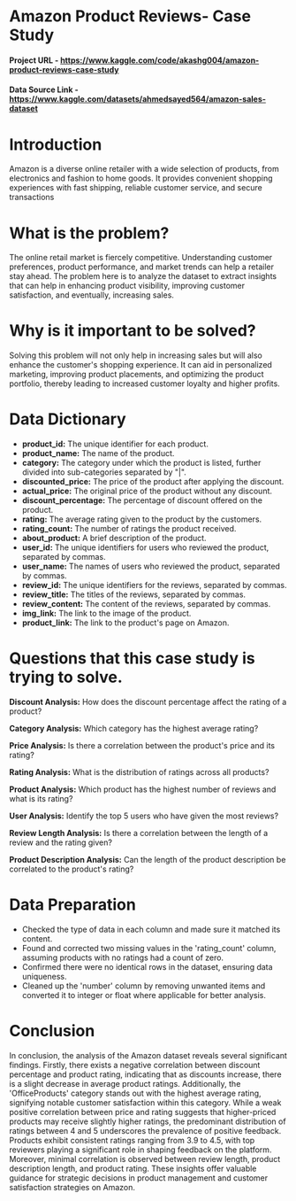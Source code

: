 # Amazon Product Reviews- Case Study

#### Project URL - https://www.kaggle.com/code/akashg004/amazon-product-reviews-case-study
#### Data Source Link - https://www.kaggle.com/datasets/ahmedsayed564/amazon-sales-dataset

# Introduction

Amazon is a diverse online retailer with a wide selection of products, from electronics and fashion to home goods. 
It provides convenient shopping experiences with fast shipping, reliable customer service, and secure transactions

# What is the problem?

The online retail market is fiercely competitive. Understanding customer preferences, product performance, and market trends can help a retailer stay ahead. The problem here is to analyze the dataset to extract insights that can help in enhancing product visibility, improving customer satisfaction, and eventually, increasing sales.

# Why is it important to be solved?

Solving this problem will not only help in increasing sales but will also enhance the customer's shopping experience. It can aid in personalized marketing, improving product placements, and optimizing the product portfolio, thereby leading to increased customer loyalty and higher profits.

# Data Dictionary

* **product_id:** The unique identifier for each product.
* **product_name:** The name of the product.
* **category:** The category under which the product is listed, further divided into sub-categories separated by "|".
* **discounted_price:** The price of the product after applying the discount.
* **actual_price:** The original price of the product without any discount.
* **discount_percentage:** The percentage of discount offered on the product.
* **rating:** The average rating given to the product by the customers.
* **rating_count:** The number of ratings the product received.
* **about_product:** A brief description of the product.
* **user_id:** The unique identifiers for users who reviewed the product, separated by commas.
* **user_name:** The names of users who reviewed the product, separated by commas.
* **review_id:** The unique identifiers for the reviews, separated by commas.
* **review_title:** The titles of the reviews, separated by commas.
* **review_content:** The content of the reviews, separated by commas.
* **img_link:** The link to the image of the product.
* **product_link:** The link to the product's page on Amazon.

# Questions that this case study is trying to solve.

**Discount Analysis:**
How does the discount percentage affect the rating of a product?

**Category Analysis:**
Which category has the highest average rating?

**Price Analysis:**
Is there a correlation between the product's price and its rating?

**Rating Analysis:**
What is the distribution of ratings across all products?

**Product Analysis:**
Which product has the highest number of reviews and what is its rating?

**User Analysis:**
Identify the top 5 users who have given the most reviews?

**Review Length Analysis:**
Is there a correlation between the length of a review and the rating given?

**Product Description Analysis:**
Can the length of the product description be correlated to the product's rating?

# Data Preparation

- Checked the type of data in each column and made sure it matched its content.
- Found and corrected two missing values in the 'rating_count' column, assuming products with no ratings had a count of zero.
- Confirmed there were no identical rows in the dataset, ensuring data uniqueness.
- Cleaned up the 'number' column by removing unwanted items and converted it to integer or float where applicable for better analysis.

# Conclusion

In conclusion, the analysis of the Amazon dataset reveals several significant findings. Firstly, there exists a negative correlation between discount percentage and product rating, indicating that as discounts increase, there is a slight decrease in average product ratings. Additionally, the 'OfficeProducts' category stands out with the highest average rating, signifying notable customer satisfaction within this category. While a weak positive correlation between price and rating suggests that higher-priced products may receive slightly higher ratings, the predominant distribution of ratings between 4 and 5 underscores the prevalence of positive feedback. Products exhibit consistent ratings ranging from 3.9 to 4.5, with top reviewers playing a significant role in shaping feedback on the platform. Moreover, minimal correlation is observed between review length, product description length, and product rating. These insights offer valuable guidance for strategic decisions in product management and customer satisfaction strategies on Amazon.

